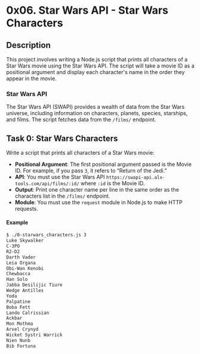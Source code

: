 # 0x06. Star Wars API - Star Wars Characters

## Description
This project involves writing a Node.js script that prints all characters of a Star Wars movie using the Star Wars API. The script will take a movie ID as a positional argument and display each character's name in the order they appear in the movie.

### Star Wars API
The Star Wars API (SWAPI) provides a wealth of data from the Star Wars universe, including information on characters, planets, species, starships, and films. The script fetches data from the `/films/` endpoint.

## Task 0: Star Wars Characters

Write a script that prints all characters of a Star Wars movie:

- **Positional Argument**: The first positional argument passed is the Movie ID. For example, if you pass `3`, it refers to “Return of the Jedi.”
- **API**: You must use the Star Wars API `https://swapi-api.alx-tools.com/api/films/:id/` where `:id` is the Movie ID.
- **Output**: Print one character name per line in the same order as the characters list in the `/films/` endpoint.
- **Module**: You must use the `request` module in Node.js to make HTTP requests.

#### Example
```bash
$ ./0-starwars_characters.js 3
Luke Skywalker
C-3PO
R2-D2
Darth Vader
Leia Organa
Obi-Wan Kenobi
Chewbacca
Han Solo
Jabba Desilijic Tiure
Wedge Antilles
Yoda
Palpatine
Boba Fett
Lando Calrissian
Ackbar
Mon Mothma
Arvel Crynyd
Wicket Systri Warrick
Nien Nunb
Bib Fortuna
